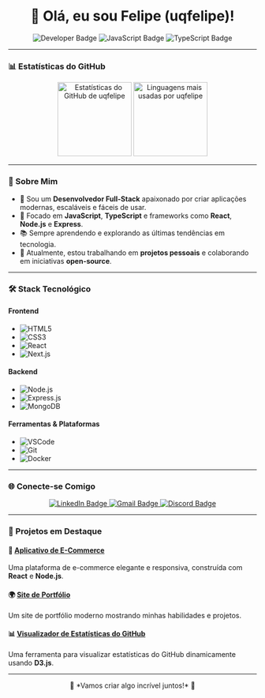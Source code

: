 <h1 align="center">👋 Olá, eu sou Felipe (uqfelipe)!</h1>

<p align="center">
  <img src="https://img.shields.io/badge/Developer-FullStack-blue?style=for-the-badge&logo=github" alt="Developer Badge" />
  <img src="https://img.shields.io/badge/-JavaScript-F7DF1E?style=for-the-badge&logo=javascript&logoColor=black" alt="JavaScript Badge" />
  <img src="https://img.shields.io/badge/-TypeScript-3178C6?style=for-the-badge&logo=typescript&logoColor=white" alt="TypeScript Badge" />
</p>

---

### 📊 Estatísticas do GitHub
<p align="center">
  <img src="https://github-readme-stats.vercel.app/api?username=uqfelipe&show_icons=true&theme=radical&hide=stars" alt="Estatísticas do GitHub de uqfelipe" height="150" />
  <img src="https://github-readme-stats.vercel.app/api/top-langs/?username=uqfelipe&layout=compact&theme=radical" alt="Linguagens mais usadas por uqfelipe" height="150" />
</p>

---

### 🚀 Sobre Mim
- 🌟 Sou um **Desenvolvedor Full-Stack** apaixonado por criar aplicações modernas, escaláveis e fáceis de usar.
- 🎯 Focado em **JavaScript**, **TypeScript** e frameworks como **React**, **Node.js** e **Express**.
- 📚 Sempre aprendendo e explorando as últimas tendências em tecnologia.
- 💼 Atualmente, estou trabalhando em **projetos pessoais** e colaborando em iniciativas **open-source**.

---

### 🛠️ Stack Tecnológico

#### Frontend
- ![HTML5](https://img.shields.io/badge/-HTML5-E34F26?style=for-the-badge&logo=html5&logoColor=white)
- ![CSS3](https://img.shields.io/badge/-CSS3-1572B6?style=for-the-badge&logo=css3&logoColor=white)
- ![React](https://img.shields.io/badge/-React-61DAFB?style=for-the-badge&logo=react&logoColor=black)
- ![Next.js](https://img.shields.io/badge/-Next.js-000?style=for-the-badge&logo=nextdotjs&logoColor=white)

#### Backend
- ![Node.js](https://img.shields.io/badge/-Node.js-339933?style=for-the-badge&logo=nodedotjs&logoColor=white)
- ![Express.js](https://img.shields.io/badge/-Express-000000?style=for-the-badge&logo=express&logoColor=white)
- ![MongoDB](https://img.shields.io/badge/-MongoDB-47A248?style=for-the-badge&logo=mongodb&logoColor=white)

#### Ferramentas & Plataformas
- ![VSCode](https://img.shields.io/badge/-VSCode-007ACC?style=for-the-badge&logo=visualstudiocode&logoColor=white)
- ![Git](https://img.shields.io/badge/-Git-F05032?style=for-the-badge&logo=git&logoColor=white)
- ![Docker](https://img.shields.io/badge/-Docker-2496ED?style=for-the-badge&logo=docker&logoColor=white)

---

### 🌐 Conecte-se Comigo
<p align="center">
  <a href="https://www.linkedin.com/in/seu-perfil" target="_blank">
    <img src="https://img.shields.io/badge/-LinkedIn-0A66C2?style=for-the-badge&logo=linkedin&logoColor=white" alt="LinkedIn Badge" />
  </a>
  <a href="mailto:seuemail@gmail.com">
    <img src="https://img.shields.io/badge/-Gmail-D14836?style=for-the-badge&logo=gmail&logoColor=white" alt="Gmail Badge" />
  </a>
  <a href="https://discord.com/users/seu-discord" target="_blank">
    <img src="https://img.shields.io/badge/-Discord-5865F2?style=for-the-badge&logo=discord&logoColor=white" alt="Discord Badge" />
  </a>
</p>

---

### 🌟 Projetos em Destaque
#### 🛒 [Aplicativo de E-Commerce](https://github.com/uqfelipe/e-commerce-app)
Uma plataforma de e-commerce elegante e responsiva, construída com **React** e **Node.js**.

#### 🌍 [Site de Portfólio](https://uqfelipe.dev)
Um site de portfólio moderno mostrando minhas habilidades e projetos.

#### 📊 [Visualizador de Estatísticas do GitHub](https://github.com/uqfelipe/github-stats)
Uma ferramenta para visualizar estatísticas do GitHub dinamicamente usando **D3.js**.

---

<p align="center">
  🚀 *Vamos criar algo incrível juntos!* 🚀
</p>
